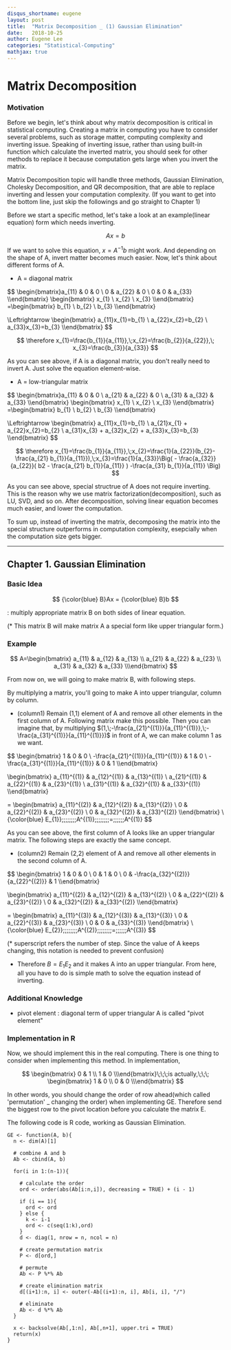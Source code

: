 ```yaml
---
disqus_shortname: eugene
layout: post
title:  "Matrix Decomposition _ (1) Gaussian Elimination"
date:   2018-10-25
author: Eugene Lee
categories: "Statistical-Computing"
mathjax: true
---
```


# Matrix Decomposition
### Motivation
Before we begin, let's think about why matrix decomposition is critical in statistical computing. Creating a matrix in computing you have to consider several problems, such as storage matter, computing complexity and inverting issue. Speaking of inverting issue, rather than using built-in function which calculate the inverted matrix, you should seek for other methods to replace it because computation gets large when you invert the matrix.

Matrix Decomposition topic will handle three methods, Gaussian Elimination, Cholesky Decomposition, and QR decomposition, that are able to replace inverting and lessen your computation complexity.
(If you want to get into the bottom line, just skip the followings and go straight to Chapter 1)

Before we start a specific method, let's take a look at an example(linear equation) form which needs inverting.

$$
Ax = b
$$

If we want to solve this equation, $x = A^{-1}b$ might work. And depending on the shape of A, invert matter becomes much easier. Now, let's think about different forms of A.

- A = diagonal matrix

$$
\begin{bmatrix}a_{11} & 0 & 0  \\ 0 & a_{22} & 0  \\ 0 & 0 & a_{33}  \\\end{bmatrix}
\begin{bmatrix} x_{1}  \\ x_{2}  \\ x_{3}  \\\end{bmatrix}
=\begin{bmatrix} b_{1}  \\ b_{2}  \\ b_{3}  \\\end{bmatrix}

\Leftrightarrow \begin{bmatrix} a_{11}x_{1}=b_{1} \\ a_{22}x_{2}=b_{2}  \\ a_{33}x_{3}=b_{3}  \\\end{bmatrix}
$$

$$
\therefore x_{1}=\frac{b_{1}}{a_{11}},\;x_{2}=\frac{b_{2}}{a_{22}},\; x_{3}=\frac{b_{3}}{a_{33}}
$$

As you can see above, if A is a diagonal matrix, you don't really need to invert A. Just solve the equation element-wise.

- A = low-triangular matrix

$$
\begin{bmatrix}a_{11} & 0 & 0  \\ a_{21} & a_{22} & 0  \\ a_{31} & a_{32} & a_{33}  \\\end{bmatrix}
\begin{bmatrix} x_{1}  \\ x_{2}  \\ x_{3}  \\\end{bmatrix}
=\begin{bmatrix} b_{1}  \\ b_{2}  \\ b_{3}  \\\end{bmatrix}

\Leftrightarrow \begin{bmatrix} a_{11}x_{1}=b_{1} \\ a_{21}x_{1} + a_{22}x_{2}=b_{2}  \\ a_{31}x_{3} + a_{32}x_{2} + a_{33}x_{3}=b_{3}  \\\end{bmatrix}
$$

$$
\therefore x_{1}=\frac{b_{1}}{a_{11}},\;x_{2}=\frac{1}{a_{22}}(b_{2}-\frac{a_{21} b_{1}}{a_{11}}),\;x_{3}=\frac{1}{a_{33}}\Big( - \frac{a_{32}}{a_{22}}( b2 - \frac{a_{21} b_{1}}{a_{11}} ) -\frac{a_{31} b_{1}}{a_{11}} \Big)
$$


As you can see above, special structrue of A does not require inverting. This is the reason why we use matrix factorization(decomposition), such as LU, SVD, and so on. After decomposition, solving linear equation becomes much easier, and lower the computation.

To sum up, instead of inverting the matrix, decomposing the matrix into the special structure outperforms in computation complexity, esepcially when the computation size gets bigger.

- - -

## Chapter 1. Gaussian Elimination
### Basic Idea

$$
{\color{blue} B}Ax = {\color{blue} B}b
$$

: multiply appropriate matrix B on both sides of linear equation.

(* This matrix B will make matrix A a special form like upper triangular form.)

### Example
$$
A=\begin{bmatrix} a_{11} & a_{12} & a_{13} \\
 a_{21} & a_{22} & a_{23} \\
 a_{31} & a_{32} & a_{33} \\\end{bmatrix}
$$

From now on, we will going to make matrix B, with following steps.

By multiplying a matrix, you'll going to make A into upper triangular, column by column.

- (column1) Remain (1,1) element of A and remove all other elements in the first column of A. Following matrix make this possible. Then you can imagine that, by multiplying $(1,\;-\frac{a_{21}^{(1)}}{a_{11}^{(1)}},\;-\frac{a_{31}^{(1)}}{a_{11}^{(1)}})$ in front of A, we can make column 1 as we want.

$$
\begin{bmatrix} 1 & 0 & 0 \\
 -\frac{a_{21}^{(1)}}{a_{11}^{(1)}} & 1 & 0 \\
 -\frac{a_{31}^{(1)}}{a_{11}^{(1)}} & 0 & 1 \\\end{bmatrix}

\begin{bmatrix} a_{11}^{(1)} & a_{12}^{(1)} & a_{13}^{(1)} \\
 a_{21}^{(1)} & a_{22}^{(1)} & a_{23}^{(1)} \\
 a_{31}^{(1)} & a_{32}^{(1)} & a_{33}^{(1)} \\\end{bmatrix}

=
\begin{bmatrix} a_{11}^{(2)} & a_{12}^{(2)} & a_{13}^{(2)} \\
 0 & a_{22}^{(2)} & a_{23}^{(2)} \\
 0 & a_{32}^{(2)} & a_{33}^{(2)} \\\end{bmatrix}
\\
{\color{blue} E_{1}}\;\;\;\;\;\;\;\;A^{(1)}\;\;\;\;\;\;\;\;=\;\;\;\;\;\;A^{(1)}
$$

As you can see above, the first column of A looks like an upper triangular matrix. The following steps are exactly the same concept.

- (column2) Remain (2,2) element of A and remove all other elements in the second column of A.

$$
\begin{bmatrix} 1 & 0 & 0 \\
 0 & 1 & 0 \\
 0 & -\frac{a_{32}^{(2)}}{a_{22}^{(2)}} & 1 \\\end{bmatrix}

\begin{bmatrix} a_{11}^{(2)} & a_{12}^{(2)} & a_{13}^{(2)} \\
 0 & a_{22}^{(2)} & a_{23}^{(2)} \\
 0 & a_{32}^{(2)} & a_{33}^{(2)} \\\end{bmatrix}

=
\begin{bmatrix} a_{11}^{(3)} & a_{12}^{(3)} & a_{13}^{(3)} \\
 0 & a_{22}^{(3)} & a_{23}^{(3)} \\
 0 & 0 & a_{33}^{(3)} \\\end{bmatrix}
\\
{\color{blue} E_{2}}\;\;\;\;\;\;\;\;A^{(2)}\;\;\;\;\;\;\;\;=\;\;\;\;\;\;A^{(3)}
$$

(* superscript refers the number of step. Since the value of A keeps changing, this notation is needed to prevent confusion)

- Therefore $B=E_{1}E_{2}$ and it makes A into an upper triangular. From here, all you have to do is simple math to solve the equation instead of inverting.

### Additional Knowledge
- pivot element : diagonal term of upper triangular A is called "pivot element"

### Implementation in R
Now, we should implement this in the real computing.
There is one thing to consider when implementing this method.
In implementation,

$$
\begin{bmatrix} 0 & 1 \\ 1 & 0 \\\end{bmatrix}\;\;\;is actually,\;\;\;
\begin{bmatrix} 1 & 0 \\ 0 & 0 \\\end{bmatrix}
$$

In other words, you should change the order of row ahead(which called 'permutation' _ changing the order) when implementing GE. Therefore send the biggest row to the pivot location before you calculate the matrix E.

The following code is R code, working as Gaussian Elimination.

```
GE <- function(A, b){
  n <- dim(A)[1]
  
  # combine A and b
  Ab <- cbind(A, b)
  
  for(i in 1:(n-1)){
    
    # calculate the order
    ord <- order(abs(Ab[i:n,i]), decreasing = TRUE) + (i - 1)
    
    if (i == 1){
      ord <- ord
    } else {
      k <- i-1
      ord <- c(seq(1:k),ord)
    }
    d <- diag(1, nrow = n, ncol = n)    
    
    # create permutation matrix
    P <- d[ord,]
    
    # permute
    Ab <- P %*% Ab
    
    # create elimination matrix
    d[(i+1):n, i] <- outer(-Ab[(i+1):n, i], Ab[i, i], "/")
    
    # eliminate
    Ab <- d %*% Ab
  }
  
  x <- backsolve(Ab[,1:n], Ab[,n+1], upper.tri = TRUE)
  return(x)
}
```
